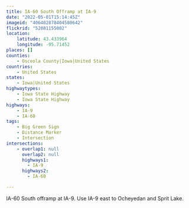 ```yaml
---
title: IA-60 South Offramp at IA-9
date: "2022-05-01T15:14:45Z"
imageid: "406402878404580642"
flickrid: "52081155002"
location:
    latitude: 43.433964
    longitude: -95.71452
places: []
counties:
    - Osceola County|Iowa|United States
countries:
    - United States
states:
    - Iowa|United States
highwaytypes:
    - Iowa State Highway
    - Iowa State Highway
highways:
    - IA-9
    - IA-60
tags:
    - Big Green Sign
    - Distance Marker
    - Intersection
intersections:
    - overlap1: null
      overlap2: null
      highways1:
        - IA-9
      highways2:
        - IA-60

---
```

IA-60 South offramp at IA-9.  Use IA-9 east to Ocheyedan and Sprit Lake.